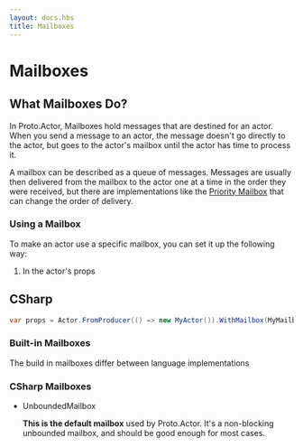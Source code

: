```yaml
---
layout: docs.hbs
title: Mailboxes
---
```


# Mailboxes

## What Mailboxes Do?

In Proto.Actor, Mailboxes hold messages that are destined for an actor. When you send a message to an actor, the message doesn't go directly to the actor, but goes to the actor's mailbox until the actor has time to process it.

A mailbox can be described as a queue of messages. Messages are usually then delivered from the mailbox to the actor one at a time in the order they were received, but there are implementations like the [Priority Mailbox](#unboundedprioritymailbox) that can change the order of delivery.

### Using a Mailbox

To make an actor use a specific mailbox, you can set it up the following way:

1. In the actor's props

## CSharp
```cs
var props = Actor.FromProducer(() => new MyActor()).WithMailbox(MyMailboxProducer);
```

### Built-in Mailboxes

The build in mailboxes differ between language implementations

### CSharp Mailboxes

* UnboundedMailbox

  **This is the default mailbox** used by Proto.Actor. It's a non-blocking unbounded mailbox, and should be good enough for most cases.